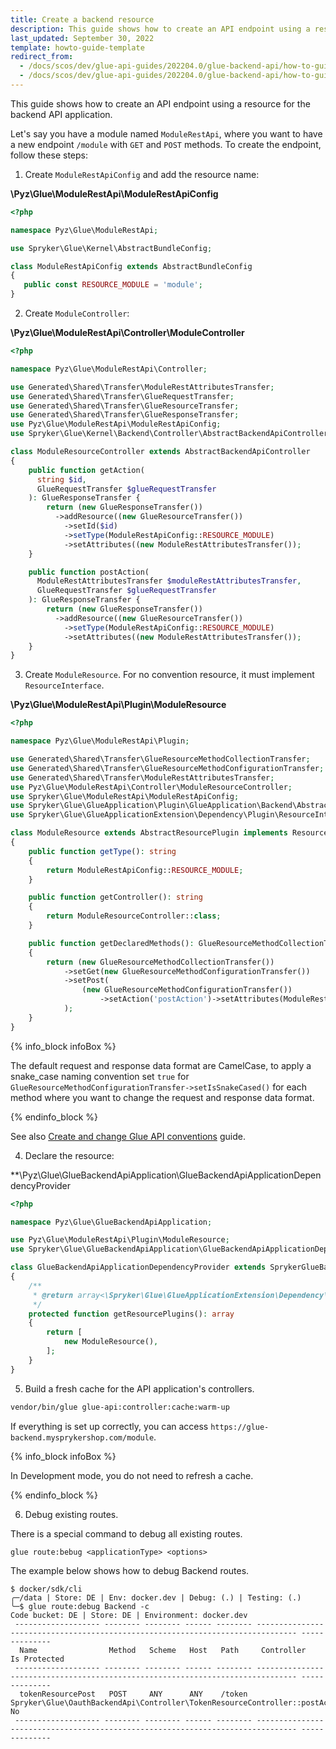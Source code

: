 ```yaml
---
title: Create a backend resource
description: This guide shows how to create an API endpoint using a resource for the backend API application.
last_updated: September 30, 2022
template: howto-guide-template
redirect_from:
  - /docs/scos/dev/glue-api-guides/202204.0/glue-backend-api/how-to-guides/how-to-create-a-backend-resource.html
  - /docs/scos/dev/glue-api-guides/202204.0/glue-backend-api/how-to-guides/how-to-create-a-resource.html
---
```


This guide shows how to create an API endpoint using a resource for the backend API application.

Let's say you have a module named `ModuleRestApi`, where you want to have a new endpoint `/module` with `GET` and `POST` methods. To create the endpoint, follow these steps:

1. Create `ModuleRestApiConfig` and add the resource name:

**\Pyz\Glue\ModuleRestApi\ModuleRestApiConfig**

 ```php
<?php

namespace Pyz\Glue\ModuleRestApi;

use Spryker\Glue\Kernel\AbstractBundleConfig;

class ModuleRestApiConfig extends AbstractBundleConfig
{
    public const RESOURCE_MODULE = 'module';
}
```

2. Create `ModuleController`:

**\Pyz\Glue\ModuleRestApi\Controller\ModuleController**

```php
<?php

namespace Pyz\Glue\ModuleRestApi\Controller;

use Generated\Shared\Transfer\ModuleRestAttributesTransfer;
use Generated\Shared\Transfer\GlueRequestTransfer;
use Generated\Shared\Transfer\GlueResourceTransfer;
use Generated\Shared\Transfer\GlueResponseTransfer;
use Pyz\Glue\ModuleRestApi\ModuleRestApiConfig;
use Spryker\Glue\Kernel\Backend\Controller\AbstractBackendApiController;

class ModuleResourceController extends AbstractBackendApiController
{
    public function getAction(
      string $id,
      GlueRequestTransfer $glueRequestTransfer
    ): GlueResponseTransfer {
        return (new GlueResponseTransfer())
          ->addResource((new GlueResourceTransfer())
            ->setId($id)
            ->setType(ModuleRestApiConfig::RESOURCE_MODULE)
            ->setAttributes((new ModuleRestAttributesTransfer());
    }

    public function postAction(
      ModuleRestAttributesTransfer $moduleRestAttributesTransfer,
      GlueRequestTransfer $glueRequestTransfer
    ): GlueResponseTransfer {
        return (new GlueResponseTransfer())
          ->addResource((new GlueResourceTransfer())
            ->setType(ModuleRestApiConfig::RESOURCE_MODULE)
            ->setAttributes((new ModuleRestAttributesTransfer());
    }
}
```

3. Create `ModuleResource`. For no convention resource, it must implement `ResourceInterface`.

**\Pyz\Glue\ModuleRestApi\Plugin\ModuleResource**

```php
<?php

namespace Pyz\Glue\ModuleRestApi\Plugin;

use Generated\Shared\Transfer\GlueResourceMethodCollectionTransfer;
use Generated\Shared\Transfer\GlueResourceMethodConfigurationTransfer;
use Generated\Shared\Transfer\ModuleRestAttributesTransfer;
use Pyz\Glue\ModuleRestApi\Controller\ModuleResourceController;
use Spryker\Glue\ModuleRestApi\ModuleRestApiConfig;
use Spryker\Glue\GlueApplication\Plugin\GlueApplication\Backend\AbstractResourcePlugin;
use Spryker\Glue\GlueApplicationExtension\Dependency\Plugin\ResourceInterface;

class ModuleResource extends AbstractResourcePlugin implements ResourceInterface
{
    public function getType(): string
    {
        return ModuleRestApiConfig::RESOURCE_MODULE;
    }

    public function getController(): string
    {
        return ModuleResourceController::class;
    }

    public function getDeclaredMethods(): GlueResourceMethodCollectionTransfer
    {
        return (new GlueResourceMethodCollectionTransfer())
            ->setGet(new GlueResourceMethodConfigurationTransfer())
            ->setPost(
                (new GlueResourceMethodConfigurationTransfer())
                    ->setAction('postAction')->setAttributes(ModuleRestAttributesTransfer::class),
            );
    }
}
```

{% info_block infoBox %}

The default request and response data format are CamelCase, to apply a snake_case naming convention set `true` for `GlueResourceMethodConfigurationTransfer->setIsSnakeCased()` for each method where you want to change the request and response data format.

{% endinfo_block %}

See also [Create and change Glue API conventions](/docs/scos/dev/glue-api-guides/{{page.version}}/create-and-change-glue-api-conventions.html) guide.

4. Declare the resource:

**\Pyz\Glue\GlueBackendApiApplication\GlueBackendApiApplicationDependencyProvider

```php
<?php

namespace Pyz\Glue\GlueBackendApiApplication;

use Pyz\Glue\ModuleRestApi\Plugin\ModuleResource;
use Spryker\Glue\GlueBackendApiApplication\GlueBackendApiApplicationDependencyProvider as SprykerGlueBackendApiApplicationDependencyProvider;

class GlueBackendApiApplicationDependencyProvider extends SprykerGlueBackendApiApplicationDependencyProvider
{
    /**
     * @return array<\Spryker\Glue\GlueApplicationExtension\Dependency\Plugin\ResourceInterface>
     */
    protected function getResourcePlugins(): array
    {
        return [
            new ModuleResource(),
        ];
    }
}
```

5. Build a fresh cache for the API application's controllers.

```bash
vendor/bin/glue glue-api:controller:cache:warm-up
```

If everything is set up correctly, you can access `https://glue-backend.mysprykershop.com/module`.

{% info_block infoBox %}

In Development mode, you do not need to refresh a cache.

{% endinfo_block %}

6. Debug existing routes.

There is a special command to debug all existing routes.

`glue route:bebug <applicationType> <options>`

The example below shows how to debug Backend routes.

```shell
$ docker/sdk/cli
╭─/data | Store: DE | Env: docker.dev | Debug: (.) | Testing: (.)
╰─$ glue route:debug Backend -c
Code bucket: DE | Store: DE | Environment: docker.dev
 ------------------- -------- -------- ------ -------- ------------------------------------------------------------------------------- --------------
  Name                Method   Scheme   Host   Path     Controller                                                                      Is Protected  
 ------------------- -------- -------- ------ -------- ------------------------------------------------------------------------------- --------------
  tokenResourcePost   POST     ANY      ANY    /token   Spryker\Glue\OauthBackendApi\Controller\TokenResourceController::postAction()   No            
 ------------------- -------- -------- ------ -------- ------------------------------------------------------------------------------- --------------
```
